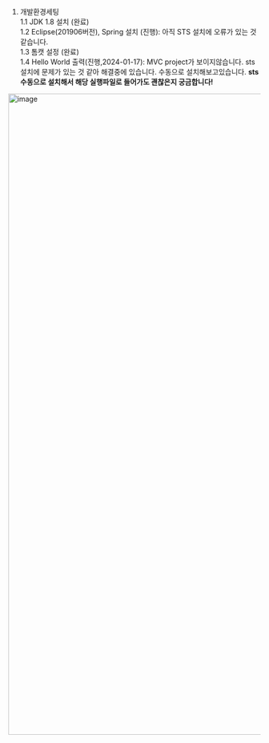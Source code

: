 
1. 개발환경세팅  
   1.1 JDK 1.8 설치 (완료)  
   1.2 Eclipse(201906버전), Spring 설치 (진행): 아직 STS 설치에 오류가 있는 것같습니다.  
   1.3 톰캣 설정 (완료)  
   1.4 Hello World 출력(진행,2024-01-17): MVC project가 보이지않습니다. sts 설치에 문제가 있는 것 같아 해결중에 있습니다. 수동으로 설치해보고있습니다.
   **sts 수동으로 설치해서 해당 실행파일로 들어가도 괜찮은지 궁금합니다!**  
<img width="1280" alt="image" src="https://github.com/hyunjin-h/backend-assignment/assets/87686021/964d1076-69ed-4697-8eb6-1fd3f36048fc">

